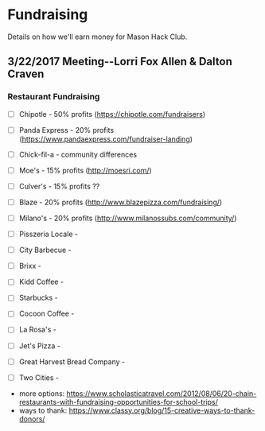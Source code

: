 # Fundraising

Details on how we'll earn money for Mason Hack Club.

## 3/22/2017 Meeting--Lorri Fox Allen & Dalton Craven

### Restaurant Fundraising

- [ ] Chipotle - 50% profits (https://chipotle.com/fundraisers)
- [ ] Panda Express - 20% profits (https://www.pandaexpress.com/fundraiser-landing)
- [ ] Chick-fil-a - community differences
- [ ] Moe's - 15% profits (http://moesri.com/)
- [ ] Culver's - 15% profits ??
- [ ] Blaze - 20% profits (http://www.blazepizza.com/fundraising/)
- [ ] Milano's - 20% profits (http://www.milanossubs.com/community/)
- [ ] Pisszeria Locale - 
- [ ] City Barbecue - 
- [ ] Brixx - 
- [ ] Kidd Coffee - 
- [ ] Starbucks - 
- [ ] Cocoon Coffee - 
- [ ] La Rosa's -
- [ ] Jet's Pizza - 
- [ ] Great Harvest Bread Company - 
- [ ] Two Cities - 


- more options: https://www.scholasticatravel.com/2012/08/06/20-chain-restaurants-with-fundraising-opportunities-for-school-trips/
- ways to thank: https://www.classy.org/blog/15-creative-ways-to-thank-donors/
